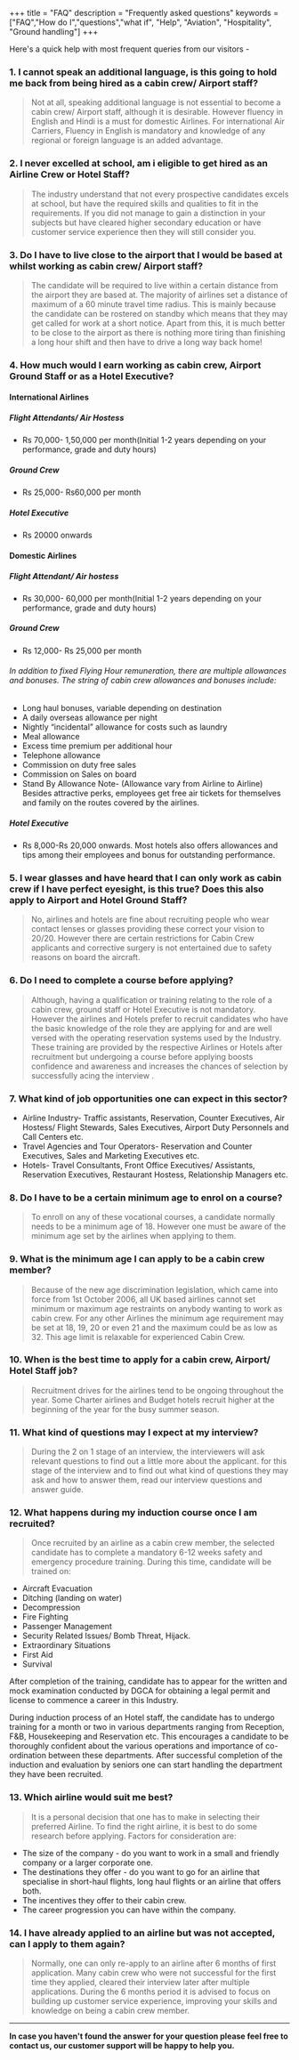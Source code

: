 +++
title = "FAQ"
description = "Frequently asked questions"
keywords = ["FAQ","How do I","questions","what if", "Help", "Aviation", "Hospitality", "Ground handling"]
+++

Here's a quick help with most frequent queries from our visitors -

### 1. I cannot speak an additional language, is this going to hold me back from being hired as a cabin crew/ Airport staff?

>  Not at all, speaking additional language is not essential to become a cabin crew/ Airport staff, although it is desirable. However fluency in English and Hindi is a must for domestic Airlines. For international Air Carriers, Fluency in English is mandatory and knowledge of any regional or foreign language is an added advantage.

### 2. I never excelled at school, am i eligible to get hired as an Airline Crew or Hotel Staff?

> The industry understand that not every prospective candidates excels at school, but have the required skills and qualities to fit in the requirements. If you did not manage to gain a distinction in your subjects but have cleared higher secondary education or have customer service experience then they will still consider you.

### 3. Do I have to live close to the airport that I would be based at whilst working as cabin crew/ Airport staff?

> The candidate will be required to live within a certain distance from the airport they are based at. The majority of airlines set a distance of maximum of a 60 minute travel time radius. This is mainly because the candidate can be rostered on standby which means that they may get called for work at a short notice. Apart from this, it is much better to be close to the airport as there is nothing more tiring than finishing a long hour shift and then have to drive a long way back home!

### 4. How much would I earn working as cabin crew, Airport Ground Staff or as a Hotel Executive?
>
#### International Airlines
##### Flight Attendants/ Air Hostess
* Rs 70,000- 1,50,000 per month(Initial 1-2 years depending on your performance, grade and duty hours)
##### Ground Crew
* Rs 25,000- Rs60,000 per month
##### Hotel Executive
* Rs 20000 onwards

>
#### Domestic Airlines
##### Flight Attendant/ Air hostess
* Rs 30,000- 60,000 per month(Initial 1-2 years depending on your performance, grade and duty hours)
>
##### Ground Crew
* Rs 12,000- Rs 25,000 per month
>
###### In addition to fixed Flying Hour remuneration, there are multiple allowances and bonuses. The string of cabin crew allowances and bonuses include:
- Long haul bonuses, variable depending on destination
- A daily overseas allowance per night
- Nightly &#8220;incidental&#8221; allowance for costs such as laundry
- Meal allowance
- Excess time premium per additional hour
- Telephone allowance
- Commission on duty free sales
- Commission on Sales on board
- Stand By Allowance
    Note- (Allowance vary from Airline to Airline)
    Besides attractive perks, employees get free air tickets for themselves and family on the routes covered by the airlines.

>
##### Hotel Executive
* Rs 8,000-Rs 20,000 onwards. Most hotels also offers allowances and tips among their employees and bonus for outstanding performance.

### 5. I wear glasses and have heard that I can only work as cabin crew if I have perfect eyesight, is this true? Does this also apply to Airport and Hotel Ground Staff?
> No, airlines and hotels are fine about recruiting people who wear contact lenses or glasses providing these correct your vision to 20/20. However there are certain restrictions for Cabin Crew applicants and corrective surgery is not entertained due to safety reasons on board the aircraft.

### 6. Do I need to complete a course before applying?
> Although, having a qualification or training relating to the role of a cabin crew, ground staff or Hotel Executive is not mandatory. However the airlines and Hotels prefer to recruit candidates who have the basic knowledge of the role they are applying for and are well versed with the operating reservation systems used by the Industry. These training are provided by the respective Airlines or Hotels after recruitment but undergoing a course before applying boosts confidence and awareness and increases the chances of selection by successfully acing the interview .

### 7. What kind of job opportunities one can expect in this sector?
>           
* Airline Industry- Traffic assistants, Reservation, Counter Executives, Air Hostess/ Flight Stewards, Sales Executives, Airport Duty Personnels and Call Centers etc.
* Travel Agencies and Tour Operators- Reservation and Counter Executives, Sales and Marketing Executives etc.
* Hotels- Travel Consultants, Front Office Executives/ Assistants, Reservation Executives, Restaurant Hostess, Relationship Managers etc.

### 8. Do I have to be a certain minimum age to enrol on a course?
>  To enroll on any of these vocational courses, a candidate normally needs to be a minimum age of 18. However one must be aware of the minimum age set by the airlines when applying to them.

### 9. What is the minimum age I can apply to be a cabin crew member?
>  Because of the new age discrimination legislation, which came into force from 1st October 2006, all UK based airlines cannot set minimum or maximum age restraints on anybody wanting to work as cabin crew. For any other Airlines the minimum age requirement may be set at 18, 19, 20 or even 21 and the maximum could be as low as 32. This age limit is relaxable for experienced Cabin Crew.

### 10. When is the best time to apply for a cabin crew, Airport/ Hotel Staff job?
> Recruitment drives for the airlines tend to be ongoing throughout the year. Some Charter airlines and Budget hotels recruit higher at the beginning of the year for the busy summer season.

### 11. What kind of questions may I expect at my interview?
> During the 2 on 1 stage of an interview, the interviewers will ask relevant questions to find out a little more about the applicant. for this stage of the interview and to find out what kind of questions they may ask and how to answer them, read our interview questions and answer guide.

### 12. What happens during my induction course once I am recruited?
> Once recruited by an airline as a cabin crew member, the selected candidate has to complete a mandatory 6-12 weeks safety and emergency procedure training. During this time, candidate will be trained on:  
>
* Aircraft Evacuation
* Ditching (landing on water)
* Decompression
* Fire Fighting
* Passenger Management
* Security Related Issues/ Bomb Threat, Hijack.
* Extraordinary Situations
* First Aid
* Survival
>
After completion of the training, candidate has to appear for the written and mock examination conducted by DGCA for obtaining a legal permit and license to commence a career in this Industry.
>
During induction process of an Hotel staff, the candidate has to undergo training for a month or two in various departments ranging from Reception, F&B, Housekeeping and Reservation etc. This encourages a candidate to be thoroughly confident about the various operations and importance of co-ordination between these departments. After successful completion of the induction and evaluation by seniors one can start handling the department they have been recruited.

### 13. Which airline would suit me best?
> It is a personal decision that one has to make in selecting their preferred Airline. To find the right airline, it is best to do some research before applying. Factors for consideration are:
>
* The size of the company - do you want to work in a small and friendly company or a larger corporate one.
* The destinations they offer - do you want to go for an airline that specialise in short-haul flights, long haul flights or an airline that offers both.
* The incentives they offer to their cabin crew.
* The career progression you can have within the company.

### 14. I have already applied to an airline but was not accepted, can I apply to them again?

> Normally, one can only re-apply to an airline after 6 months of first application. Many cabin crew who were not successful for the first time they applied, cleared their interview later after multiple applications. During the 6 months period it is advised to focus on building up customer service experience, improving your skills and knowledge on being a cabin crew member.

---

**In case you haven't found the answer for your question please feel free to contact us, our customer support will be happy to help you.**
